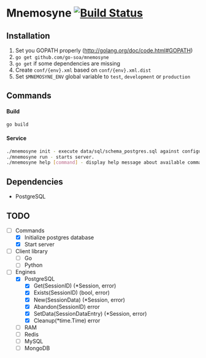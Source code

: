 Mnemosyne [![Build Status](https://travis-ci.org/go-soa/mnemosyne.svg)](https://travis-ci.org/go-soa/mnemosyne)
=============
Installation
------------
1. Set you GOPATH properly (http://golang.org/doc/code.html#GOPATH)
2. `go get github.com/go-soa/mnemosyne`
3. `go get` if some dependencies are missing
4. Create `conf/{env}.xml` based on `conf/{env}.xml.dist`
5. Set `$MNEMOSYNE_ENV` global variable to `test`, `development` or `production`

Commands
--------

#### Build
```bash
go build
```

#### Service
```bash
./mnemosyne init - execute data/sql/schema_postgres.sql against configured database.
./mnemosyne run - starts server.
./mnemosyne help [command] - display help message about available commands
```

Dependencies
------------
- PostgreSQL

TODO
----
- [ ] Commands
	- [x] Initialize postgres database
	- [x] Start server
- [ ] Client library
    - [ ] Go
    - [ ] Python
- [ ] Engines
	- [x] PostgreSQL
		- [x] Get(SessionID) (*Session, error)
		- [x] Exists(SessionID) (bool, error)
		- [x] New(SessionData) (*Session, error)
		- [x] Abandon(SessionID) error
		- [x] SetData(SessionDataEntry) (*Session, error)
		- [x] Cleanup(*time.Time) error
	- [ ] RAM
	- [ ] Redis
	- [ ] MySQL
	- [ ] MongoDB

